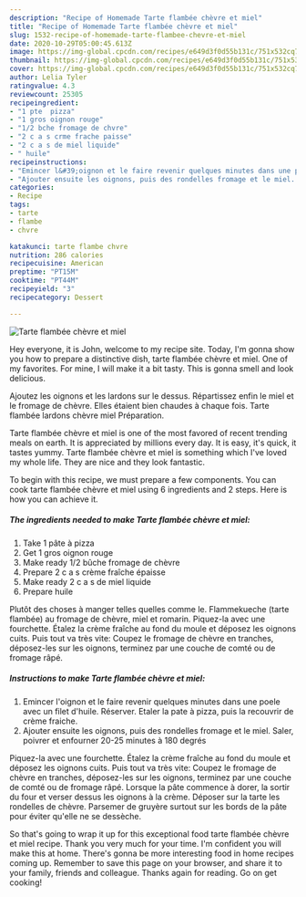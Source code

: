 ```yaml
---
description: "Recipe of Homemade Tarte flambée chèvre et miel"
title: "Recipe of Homemade Tarte flambée chèvre et miel"
slug: 1532-recipe-of-homemade-tarte-flambee-chevre-et-miel
date: 2020-10-29T05:00:45.613Z
image: https://img-global.cpcdn.com/recipes/e649d3f0d55b131c/751x532cq70/tarte-flambee-chevre-et-miel-photo-principale-de-la-recette.jpg
thumbnail: https://img-global.cpcdn.com/recipes/e649d3f0d55b131c/751x532cq70/tarte-flambee-chevre-et-miel-photo-principale-de-la-recette.jpg
cover: https://img-global.cpcdn.com/recipes/e649d3f0d55b131c/751x532cq70/tarte-flambee-chevre-et-miel-photo-principale-de-la-recette.jpg
author: Lelia Tyler
ratingvalue: 4.3
reviewcount: 25305
recipeingredient:
- "1 pte  pizza"
- "1 gros oignon rouge"
- "1/2 bche fromage de chvre"
- "2 c a s crme frache paisse"
- "2 c a s de miel liquide"
- " huile"
recipeinstructions:
- "Emincer l&#39;oignon et le faire revenir quelques minutes dans une poele avec un filet d&#39;huile. Réserver. Etaler la pate à pizza, puis la recouvrir de crème fraiche."
- "Ajouter ensuite les oignons, puis des rondelles fromage et le miel. Saler, poivrer et enfourner 20-25 minutes à 180 degrés"
categories:
- Recipe
tags:
- tarte
- flambe
- chvre

katakunci: tarte flambe chvre 
nutrition: 286 calories
recipecuisine: American
preptime: "PT15M"
cooktime: "PT44M"
recipeyield: "3"
recipecategory: Dessert

---
```



![Tarte flambée chèvre et miel](https://img-global.cpcdn.com/recipes/e649d3f0d55b131c/751x532cq70/tarte-flambee-chevre-et-miel-photo-principale-de-la-recette.jpg)

Hey everyone, it is John, welcome to my recipe site. Today, I'm gonna show you how to prepare a distinctive dish, tarte flambée chèvre et miel. One of my favorites. For mine, I will make it a bit tasty. This is gonna smell and look delicious.

Ajoutez les oignons et les lardons sur le dessus. Répartissez enfin le miel et le fromage de chèvre. Elles étaient bien chaudes à chaque fois. Tarte flambée lardons chèvre miel Préparation.

Tarte flambée chèvre et miel is one of the most favored of recent trending meals on earth. It is appreciated by millions every day. It is easy, it's quick, it tastes yummy. Tarte flambée chèvre et miel is something which I've loved my whole life. They are nice and they look fantastic.


To begin with this recipe, we must prepare a few components. You can cook tarte flambée chèvre et miel using 6 ingredients and 2 steps. Here is how you can achieve it.

<!--inarticleads1-->

##### The ingredients needed to make Tarte flambée chèvre et miel:

1. Take 1 pâte à pizza
1. Get 1 gros oignon rouge
1. Make ready 1/2 bûche fromage de chèvre
1. Prepare 2 c a s crème fraîche épaisse
1. Make ready 2 c a s de miel liquide
1. Prepare  huile


Plutôt des choses à manger telles quelles comme le. Flammekueche (tarte flambée) au fromage de chèvre, miel et romarin. Piquez-la avec une fourchette. Étalez la crème fraîche au fond du moule et déposez les oignons cuits. Puis tout va très vite: Coupez le fromage de chèvre en tranches, déposez-les sur les oignons, terminez par une couche de comté ou de fromage râpé. 

<!--inarticleads2-->

##### Instructions to make Tarte flambée chèvre et miel:

1. Emincer l&#39;oignon et le faire revenir quelques minutes dans une poele avec un filet d&#39;huile. Réserver. Etaler la pate à pizza, puis la recouvrir de crème fraiche.
1. Ajouter ensuite les oignons, puis des rondelles fromage et le miel. Saler, poivrer et enfourner 20-25 minutes à 180 degrés


Piquez-la avec une fourchette. Étalez la crème fraîche au fond du moule et déposez les oignons cuits. Puis tout va très vite: Coupez le fromage de chèvre en tranches, déposez-les sur les oignons, terminez par une couche de comté ou de fromage râpé. Lorsque la pâte commence à dorer, la sortir du four et verser dessus les oignons à la crème. Déposer sur la tarte les rondelles de chèvre. Parsemer de gruyère surtout sur les bords de la pâte pour éviter qu&#39;elle ne se dessèche. 

So that's going to wrap it up for this exceptional food tarte flambée chèvre et miel recipe. Thank you very much for your time. I'm confident you will make this at home. There's gonna be more interesting food in home recipes coming up. Remember to save this page on your browser, and share it to your family, friends and colleague. Thanks again for reading. Go on get cooking!
